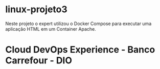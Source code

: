 # linux-projeto3

Neste projeto o expert utilizou o Docker Compose para executar uma aplicação HTML em um Container Apache.  

# Cloud DevOps Experience - Banco Carrefour - DIO
